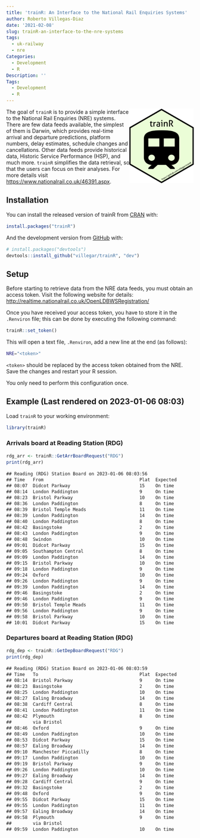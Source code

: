 ```yaml
---
title: 'trainR: An Interface to the National Rail Enquiries Systems'
author: Roberto Villegas-Diaz
date: '2021-02-08'
slug: trainR-an-interface-to-the-nre-systems
tags:
  - uk-railway
  - nre
Categories:
  - Development
  - R
Description: ''
Tags:
  - Development
  - R
---
```


<img src="https://raw.githubusercontent.com/villegar/trainR/main/inst/images/logo.png" alt="logo" align="right" height=200px/>

The goal of `trainR` is to provide a simple interface to the 
National Rail Enquiries (NRE) systems. There are few data feeds 
available, the simplest of them is Darwin, which provides real-time 
arrival and departure predictions, platform numbers, delay estimates, 
schedule changes and cancellations. Other data feeds provide historical 
data, Historic Service Performance (HSP), and much more. `trainR` 
simplifies the data retrieval, so that the users can focus on their 
analyses. For more details visit 
https://www.nationalrail.co.uk/46391.aspx.

## Installation

You can install the released version of trainR from [CRAN](https://CRAN.R-project.org) with:

``` r
install.packages("trainR")
```

And the development version from [GitHub](https://github.com/) with:

``` r
# install.packages("devtools")
devtools::install_github("villegar/trainR", "dev")
```

## Setup
Before starting to retrieve data from the NRE data feeds, you must obtain an access token. 
Visit the following website for details: http://realtime.nationalrail.co.uk/OpenLDBWSRegistration/

Once you have received your access token, you have to store it in the `.Renviron` file; this can be 
done by executing the following command:


```r
trainR::set_token()
```

This will open a text file, `.Renviron`, add a new line at the end (as follows):

```bash
NRE="<token>"
```

`<token>` should be replaced by the access token obtained from the NRE. Save the changes and restart 
your R session.

You only need to perform this configuration once.

## Example (Last rendered on 2023-01-06 08:03)

Load `trainR` to your working environment:

```r
library(trainR)
```

### Arrivals board at Reading Station (RDG)


```r
rdg_arr <- trainR::GetArrBoardRequest("RDG")
print(rdg_arr)
```

```
## Reading (RDG) Station Board on 2023-01-06 08:03:56
## Time   From                                    Plat  Expected
## 08:07  Didcot Parkway                          15    On time
## 08:14  London Paddington                       9     On time
## 08:23  Bristol Parkway                         10    On time
## 08:36  London Paddington                       8     On time
## 08:39  Bristol Temple Meads                    11    On time
## 08:39  London Paddington                       14    On time
## 08:40  London Paddington                       8     On time
## 08:42  Basingstoke                             2     On time
## 08:43  London Paddington                       9     On time
## 08:48  Swindon                                 10    On time
## 09:01  Didcot Parkway                          15    On time
## 09:05  Southampton Central                     8     On time
## 09:09  London Paddington                       14    On time
## 09:15  Bristol Parkway                         10    On time
## 09:18  London Paddington                       9     On time
## 09:24  Oxford                                  10    On time
## 09:26  London Paddington                       9     On time
## 09:39  London Paddington                       14    On time
## 09:46  Basingstoke                             2     On time
## 09:46  London Paddington                       9     On time
## 09:50  Bristol Temple Meads                    11    On time
## 09:56  London Paddington                       9     On time
## 09:58  Bristol Parkway                         10    On time
## 10:01  Didcot Parkway                          15    On time
```

### Departures board at Reading Station (RDG)


```r
rdg_dep <- trainR::GetDepBoardRequest("RDG")
print(rdg_dep)
```

```
## Reading (RDG) Station Board on 2023-01-06 08:03:59
## Time   To                                      Plat  Expected
## 08:14  Bristol Parkway                         9     On time
## 08:23  Basingstoke                             2     On time
## 08:25  London Paddington                       10    On time
## 08:27  Ealing Broadway                         14    On time
## 08:38  Cardiff Central                         8     On time
## 08:41  London Paddington                       11    On time
## 08:42  Plymouth                                8     On time
##        via Bristol                             
## 08:46  Oxford                                  9     On time
## 08:49  London Paddington                       10    On time
## 08:53  Didcot Parkway                          15    On time
## 08:57  Ealing Broadway                         14    On time
## 09:10  Manchester Piccadilly                   8     On time
## 09:17  London Paddington                       10    On time
## 09:19  Bristol Parkway                         9     On time
## 09:26  London Paddington                       10    On time
## 09:27  Ealing Broadway                         14    On time
## 09:28  Cardiff Central                         9     On time
## 09:32  Basingstoke                             2     On time
## 09:48  Oxford                                  9     On time
## 09:55  Didcot Parkway                          15    On time
## 09:55  London Paddington                       11    On time
## 09:57  Ealing Broadway                         14    On time
## 09:58  Plymouth                                9     On time
##        via Bristol                             
## 09:59  London Paddington                       10    On time
```
